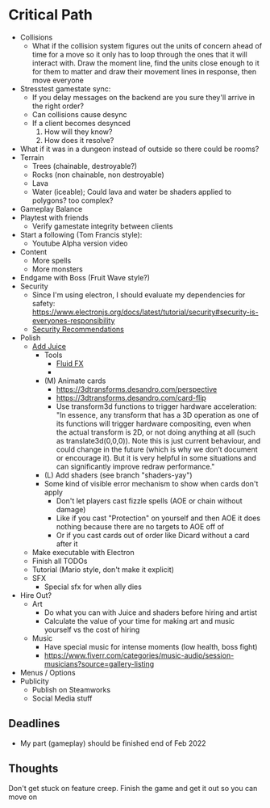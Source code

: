 # Critical Path
- Collisions
    - What if the collision system figures out the units of concern ahead of time for a move so it only has to loop through the ones that it will interact with.  Draw the moment line, find the units close enough to it for them to matter and draw their movement lines in response, then move everyone
- Stresstest gamestate sync:
    - If you delay messages on the backend are you sure they'll arrive in the right order?
    - Can collisions cause desync
    - If a client becomes desynced
        1. How will they know?
        2. How does it resolve?
- What if it was in a dungeon instead of outside so there could be rooms?
- Terrain
    - Trees (chainable, destroyable?)
    - Rocks (non chainable, non destroyable)
    - Lava
    - Water (iceable); Could lava and water be shaders applied to polygons? too complex?
- Gameplay Balance
- Playtest with friends
    - Verify gamestate integrity between clients
- Start a following (Tom Francis style):
    - Youtube Alpha version video
- Content
    - More spells
    - More monsters
- Endgame with Boss (Fruit Wave style?)
- Security
    - Since I'm using electron, I should evaluate my dependencies for safety: https://www.electronjs.org/docs/latest/tutorial/security#security-is-everyones-responsibility
    - [Security Recommendations](https://www.electronjs.org/docs/latest/tutorial/security#checklist-security-recommendations)
- Polish
    - [Add Juice](https://itch.io/b/1219/gamedev-pro)
        - Tools
            - [Fluid FX](https://codemanu.itch.io/fluid-fx)
            - 
        - (M) Animate cards
            - https://3dtransforms.desandro.com/perspective
            - https://3dtransforms.desandro.com/card-flip
            - Use transform3d functions to trigger hardware acceleration: "In essence, any transform that has a 3D operation as one of its functions will trigger hardware compositing, even when the actual transform is 2D, or not doing anything at all (such as translate3d(0,0,0)). Note this is just current behaviour, and could change in the future (which is why we don’t document or encourage it). But it is very helpful in some situations and can significantly improve redraw performance."
        - (L) Add shaders (see branch "shaders-yay")
        - Some kind of visible error mechanism to show when cards don't apply
            - Don't let players cast fizzle spells (AOE or chain without damage)
            - Like if you cast "Protection" on yourself and then AOE it does nothing because there are no targets to AOE off of
            - Or if you cast cards out of order like Dicard without a card after it
    - Make executable with Electron
    - Finish all TODOs
    - Tutorial (Mario style, don't make it explicit)
    - SFX
        - Special sfx for when ally dies
- Hire Out?
    - Art
        - Do what you can with Juice and shaders before hiring and artist
        - Calculate the value of your time for making art and music yourself vs the cost of hiring
    - Music
        - Have special music for intense moments (low health, boss fight)
        - https://www.fiverr.com/categories/music-audio/session-musicians?source=gallery-listing
- Menus / Options
- Publicity
    - Publish on Steamworks
    - Social Media stuff

## Deadlines
- My part (gameplay) should be finished end of Feb 2022
## Thoughts
Don't get stuck on feature creep.  Finish the game and get it out so you can move on
